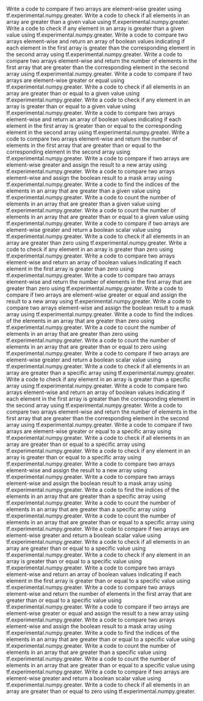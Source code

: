 Write a code to compare if two arrays are element-wise greater using tf.experimental.numpy.greater.
Write a code to check if all elements in an array are greater than a given value using tf.experimental.numpy.greater.
Write a code to check if any element in an array is greater than a given value using tf.experimental.numpy.greater.
Write a code to compare two arrays element-wise and return an array of boolean values indicating if each element in the first array is greater than the corresponding element in the second array using tf.experimental.numpy.greater.
Write a code to compare two arrays element-wise and return the number of elements in the first array that are greater than the corresponding element in the second array using tf.experimental.numpy.greater.
Write a code to compare if two arrays are element-wise greater or equal using tf.experimental.numpy.greater.
Write a code to check if all elements in an array are greater than or equal to a given value using tf.experimental.numpy.greater.
Write a code to check if any element in an array is greater than or equal to a given value using tf.experimental.numpy.greater.
Write a code to compare two arrays element-wise and return an array of boolean values indicating if each element in the first array is greater than or equal to the corresponding element in the second array using tf.experimental.numpy.greater.
Write a code to compare two arrays element-wise and return the number of elements in the first array that are greater than or equal to the corresponding element in the second array using tf.experimental.numpy.greater.
Write a code to compare if two arrays are element-wise greater and assign the result to a new array using tf.experimental.numpy.greater.
Write a code to compare two arrays element-wise and assign the boolean result to a mask array using tf.experimental.numpy.greater.
Write a code to find the indices of the elements in an array that are greater than a given value using tf.experimental.numpy.greater.
Write a code to count the number of elements in an array that are greater than a given value using tf.experimental.numpy.greater.
Write a code to count the number of elements in an array that are greater than or equal to a given value using tf.experimental.numpy.greater.
Write a code to compare if two arrays are element-wise greater and return a boolean scalar value using tf.experimental.numpy.greater.
Write a code to check if all elements in an array are greater than zero using tf.experimental.numpy.greater.
Write a code to check if any element in an array is greater than zero using tf.experimental.numpy.greater.
Write a code to compare two arrays element-wise and return an array of boolean values indicating if each element in the first array is greater than zero using tf.experimental.numpy.greater.
Write a code to compare two arrays element-wise and return the number of elements in the first array that are greater than zero using tf.experimental.numpy.greater.
Write a code to compare if two arrays are element-wise greater or equal and assign the result to a new array using tf.experimental.numpy.greater.
Write a code to compare two arrays element-wise and assign the boolean result to a mask array using tf.experimental.numpy.greater.
Write a code to find the indices of the elements in an array that are greater than zero using tf.experimental.numpy.greater.
Write a code to count the number of elements in an array that are greater than zero using tf.experimental.numpy.greater.
Write a code to count the number of elements in an array that are greater than or equal to zero using tf.experimental.numpy.greater.
Write a code to compare if two arrays are element-wise greater and return a boolean scalar value using tf.experimental.numpy.greater.
Write a code to check if all elements in an array are greater than a specific array using tf.experimental.numpy.greater.
Write a code to check if any element in an array is greater than a specific array using tf.experimental.numpy.greater.
Write a code to compare two arrays element-wise and return an array of boolean values indicating if each element in the first array is greater than the corresponding element in the second array using tf.experimental.numpy.greater.
Write a code to compare two arrays element-wise and return the number of elements in the first array that are greater than the corresponding element in the second array using tf.experimental.numpy.greater.
Write a code to compare if two arrays are element-wise greater or equal to a specific array using tf.experimental.numpy.greater.
Write a code to check if all elements in an array are greater than or equal to a specific array using tf.experimental.numpy.greater.
Write a code to check if any element in an array is greater than or equal to a specific array using tf.experimental.numpy.greater.
Write a code to compare two arrays element-wise and assign the result to a new array using tf.experimental.numpy.greater.
Write a code to compare two arrays element-wise and assign the boolean result to a mask array using tf.experimental.numpy.greater.
Write a code to find the indices of the elements in an array that are greater than a specific array using tf.experimental.numpy.greater.
Write a code to count the number of elements in an array that are greater than a specific array using tf.experimental.numpy.greater.
Write a code to count the number of elements in an array that are greater than or equal to a specific array using tf.experimental.numpy.greater.
Write a code to compare if two arrays are element-wise greater and return a boolean scalar value using tf.experimental.numpy.greater.
Write a code to check if all elements in an array are greater than or equal to a specific value using tf.experimental.numpy.greater.
Write a code to check if any element in an array is greater than or equal to a specific value using tf.experimental.numpy.greater.
Write a code to compare two arrays element-wise and return an array of boolean values indicating if each element in the first array is greater than or equal to a specific value using tf.experimental.numpy.greater.
Write a code to compare two arrays element-wise and return the number of elements in the first array that are greater than or equal to a specific value using tf.experimental.numpy.greater.
Write a code to compare if two arrays are element-wise greater or equal and assign the result to a new array using tf.experimental.numpy.greater.
Write a code to compare two arrays element-wise and assign the boolean result to a mask array using tf.experimental.numpy.greater.
Write a code to find the indices of the elements in an array that are greater than or equal to a specific value using tf.experimental.numpy.greater.
Write a code to count the number of elements in an array that are greater than a specific value using tf.experimental.numpy.greater.
Write a code to count the number of elements in an array that are greater than or equal to a specific value using tf.experimental.numpy.greater.
Write a code to compare if two arrays are element-wise greater and return a boolean scalar value using tf.experimental.numpy.greater.
Write a code to check if all elements in an array are greater than or equal to zero using tf.experimental.numpy.greater.
